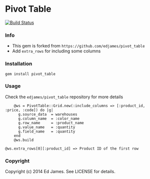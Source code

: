 # Pivot Table
[![Build Status](https://travis-ci.org/lucduong/pivot_table.svg?branch=master)](http://travis-ci.org/lucduong/pivot_table)

### Info

- This gem is forked from `https://github.com/edjames/pivot_table`
- Add `extra_rows` for including some columns

### Installation

    gem install pivot_table

### Usage

Check the `edjames/pivot_table` repository for more details

```
    @ws = PivotTable::Grid.new(:include_columns => [:product_id, :price, :code]) do |g|
      g.source_data  = warehouses
      g.column_name  = :color_name
      g.row_name     = :product_name
      g.value_name   = :quantity
      g.field_name   = :quantity
    end
    @ws.build
```

```
@ws.extra_rows[0][:product_id] => Product ID of the first row
```
    

### Copyright

Copyright (c) 2014 Ed James. See LICENSE for details.
